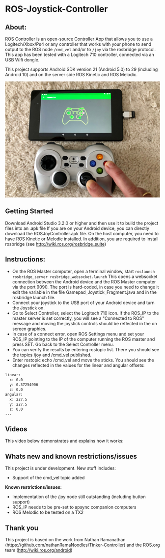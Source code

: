 
# ROS-Joystick-Controller
## About:
ROS Controller is an open-source Controller App that allows you to use a Logitech/Xbox/Ps4 or any controller that works with your phone to send output to the ROS node `/cmd_vel` and/or to `/joy` via the rosbridge protocol. This app has been tested with a Logitech 710 controller, connected via an USB Wifi dongle.

This project supports Android SDK version 21 (Android 5.0) to 29 (including Android 10) and on the server side ROS Kinetic and ROS Melodic.

![alt text](https://github.com/mtbsteve/ROSJoyController/blob/master/Art/IMG_7374.jpg)

## Getting Started
Download Android Studio 3.2.0 or higher and then use it to build the project files into an .apk file
If you are on your Android device, you can directly download the ROSJoyController.apk file.
On the host computer, you need to have ROS Kinetic or Melodic installed. In addition, you are required to install rosbridge (see http://wiki.ros.org/rosbridge_suite)

## Instructions:
- On the ROS Master computer, open a terminal window, start 
  `roslaunch rosbridge_server rosbridge_websocket.launch`
This opens a websocket connection between the Android device and the ROS Master computer via the port 9090. The port is hard-coded, in case you need to change it edit the variable in the file Gamepad_Joystick_Fragment.java and in the rosbridge launch file.
- Connect your joystick to the USB port of your Android device and turn the Joystick on.
- Go to Select Controller, select the Logitech 710 icon. If the ROS_IP to the master server is set correctly, you will see a "Connected to ROS" message and moving the joystick controls should be reflected in the on screen graphics.
- In case of a connect error, open ROS Settings menu and set your ROS_IP pointing to the IP of the computer running the ROS master and press SET. Go back to the Select Controller menu.
- You can verify the results by entering rostopic list. There you should see the topics /joy and /cmd_vel published.
- Enter rostopic echo /cmd_vel and move the sticks. You should see the changes reflected in the values for the linear and angular offsets:
```
linear: 
  x: 0.0
  y: 0.37254906
  z: 0.0
angular: 
  x: 227.5
  y: 227.5
  z: 0.0
---
```
## Videos
This video below demonstrates and explains how it works:

## Whats new and known restrictions/issues
This project is under development. New stuff includes:
- Support of the cmd_vel topic added

<b>Known restrictions/issues:</b>
- Implementation of the /joy node still outstanding (including button support)
- ROS_IP needs to be pre-set to apsync companion computers
- ROS Melodic to be tested on a TX2

     
## Thank you
This project is based on the work from Nathan Ramanathan (https://github.com/nathanRamaNoodles/Tinker-Controller) and the ROS.org team (http://wiki.ros.org/android)
